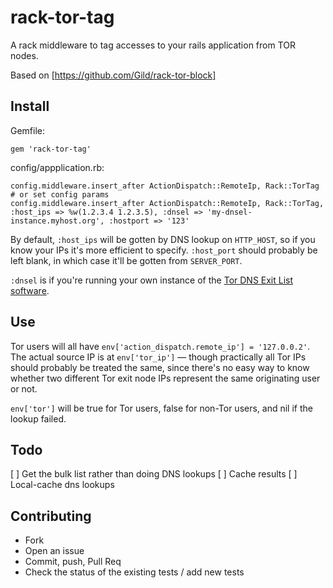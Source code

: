 # rack-tor-tag

A rack middleware to tag accesses to your rails application from TOR nodes. 

Based on [https://github.com/Gild/rack-tor-block]

## Install

Gemfile:

    gem 'rack-tor-tag'

config/appplication.rb:

    config.middleware.insert_after ActionDispatch::RemoteIp, Rack::TorTag
    # or set config params
    config.middleware.insert_after ActionDispatch::RemoteIp, Rack::TorTag, :host_ips => %w(1.2.3.4 1.2.3.5), :dnsel => 'my-dnsel-instance.myhost.org', :hostport => '123'

By default, `:host_ips` will be gotten by DNS lookup on `HTTP_HOST`, so if you know your IPs it's more efficient to specify. `:host_port` should probably be left blank, in which case it'll be gotten from `SERVER_PORT`.

`:dnsel` is if you're running your own instance of the [Tor DNS Exit List software](https://www.torproject.org/projects/tordnsel.html.en).

## Use

Tor users will all have `env['action_dispatch.remote_ip'] = '127.0.0.2'`. The actual source IP is at `env['tor_ip']` — though practically all Tor IPs should probably be treated the same, since there's no easy way to know whether two different Tor exit node IPs represent the same originating user or not.

`env['tor']` will be true for Tor users, false for non-Tor users, and nil if the lookup failed.

## Todo

[ ] Get the bulk list rather than doing DNS lookups
[ ] Cache results
[ ] Local-cache dns lookups

## Contributing
 
* Fork
* Open an issue
* Commit, push, Pull Req
* Check the status of the existing tests / add new tests